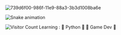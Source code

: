![739d6f00-986f-11e9-88a3-3b3d1008ba6e](https://user-images.githubusercontent.com/96235275/204788103-1fcccf42-fc5e-4014-a214-248915f0331f.gif)

![Snake animation](https://github.com/{{Turtlesaurus05}}/{{Turtlesaurus05}}/blob/output/github-contribution-grid-snake.svg)


![Visitor Count](https://profile-counter.glitch.me/{Turtlesaurus05}/count.svg)
Learning : 
🐍  Python 🐍 
👾 Game Dev 👾 

